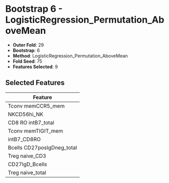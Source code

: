 # Bootstrap 6 - LogisticRegression_Permutation_AboveMean

- **Outer Fold**: 29
- **Bootstrap**: 6
- **Method**: LogisticRegression_Permutation_AboveMean
- **Fold Seed**: 75
- **Features Selected**: 9

## Selected Features

| Feature |
|---------|
| Tconv memCCR5_mem |
| NKCD56hi_NK |
| CD8 RO intB7_total |
| Tconv memTIGIT_mem |
| intB7_CD8RO |
| Bcells CD27posIgDneg_total |
| Treg naive_CD3 |
| CD27IgD_Bcells |
| Treg naive_total |
